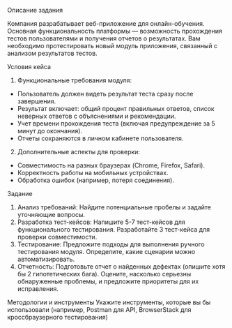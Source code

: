 Описание задания

Компания разрабатывает веб-приложение для онлайн-обучения. Основная
функциональность платформы — возможность прохождения тестов
пользователями и получения отчетов о результатах. Вам необходимо
протестировать новый модуль приложения, связанный с анализом
результатов тестов.

Условия кейса
1. Функциональные требования модуля:
- Пользователь должен видеть результат теста сразу после завершения.
- Результат включает: общий процент правильных ответов, список
неверных ответов с объяснениями и рекомендации.
- Учет времени прохождения теста (включая предупреждение за 5
минут до окончания).
- Отчеты сохраняются в личном кабинете пользователя.
2. Дополнительные аспекты для проверки:
- Совместимость на разных браузерах (Chrome, Firefox, Safari).
- Корректность работы на мобильных устройствах.
- Обработка ошибок (например, потеря соединения).

Задание
1. Анализ требований:
Найдите потенциальные пробелы и задайте уточняющие вопросы.
2. Разработка тест-кейсов:
Напишите 5-7 тест-кейсов для функционального тестирования.
Разработайте 3 тест-кейса для проверки совместимости.
3. Тестирование:
Предложите подходы для выполнения ручного тестирования модуля.
Определите, какие сценарии можно автоматизировать.
4. Отчетность:
Подготовьте отчет о найденных дефектах (опишите хотя бы 2
гипотетических бага).
Оцените, насколько серьезны обнаруженные проблемы, и предложите
приоритеты для их исправления.

Методологии и инструменты
Укажите инструменты, которые вы бы использовали (например, Postman для
API, BrowserStack для кроссбраузерного тестирования)
